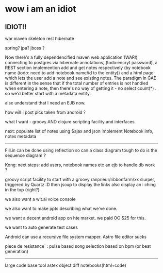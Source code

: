 
# wow i am an idiot
## IDIOT!!

war maven skeleton
rest
hibernate


spring?
jpa?
jboss ?

Now there's a fully dependencified maven web application (WAR!) connecting to postgres via hibernate annotations, 
(todo:encryt password), a REST section implemention add and get notes respectively (by notebook name (todo: need to 
add notebook name/id to the entity))
and a html page which lets the user add a note and see existing notes.
The paradigm in GAE is different in the sense that if the total number of entries is not handled when entering
a note, then there's no way of getting it  - no select count(*) .
so we'd better start with a metadata entity.

also understand that I need an EJB now.

how will I post pics taken from android ?

what I want - groovy AND clojure scripting facility and interfaces

next: populate list of notes using $ajax and json
implement Notebook info, notes metadata


***
Fill.in can be done using reflection
so can a class diagram
tough to do is the sequence diagram ? 


Kong:
next steps: 
add users, notebook names etc
an ejb to handle db work ?

groovy script facility
to start with a groovy ranprieur/ribbonfarm/xx slurper, triggered by Quartz :D
then jsoup to display the links
also display an i ching in the top (right?)


we also want a wit.ai voice console

we also want to make ppts describing what we've done.

we want a decent android app on hte market. we paid OC $25 for this.

we want to auto generate test cases

Android can use a recursive file system mapper. Astro file editor sucks

piece de resistance` : pulse based song selection based on bpm (or beat generation)

***
large code base tool
astex  object diff  notebooks(html+code) 
